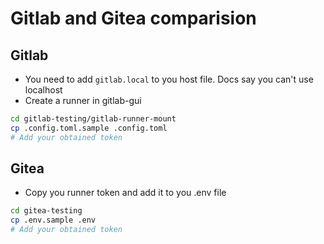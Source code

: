 # Gitlab and Gitea comparision

## Gitlab

* You need to add `gitlab.local` to you host file. Docs say you can't use localhost
* Create a runner in gitlab-gui
```bash
cd gitlab-testing/gitlab-runner-mount
cp .config.toml.sample .config.toml
# Add your obtained token
```

## Gitea

* Copy you runner token and add it to you .env file
```bash
cd gitea-testing
cp .env.sample .env
# Add your obtained token
```
